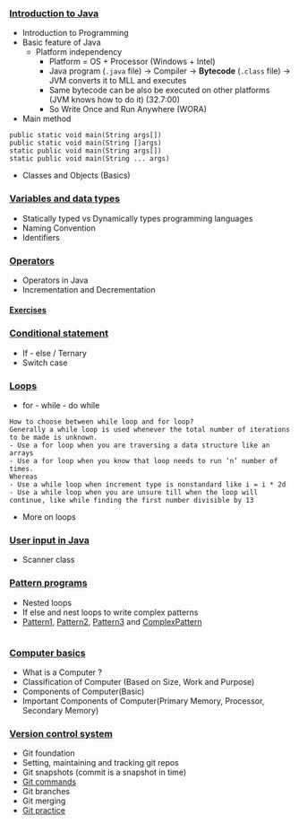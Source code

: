### [Introduction to Java](lectures/4.JavaFundamentals.pdf)
- Introduction to Programming
- Basic feature of Java
  - Platform independency
    - Platform = OS + Processor (Windows + Intel)
    - Java program (`.java` file) -> Compiler -> **Bytecode** (`.class` file) -> JVM converts it to MLL and executes
    - Same bytecode can be also be executed on other platforms (JVM knows how to do it) (32.7:00)
    - So Write Once and Run Anywhere (WORA)
- Main method
```
public static void main(String args[])
public static void main(String []args)
static public void main(String args[])
static public void main(String ... args)
```
- Classes and Objects (Basics)
### [Variables and data types](lectures/5.VariablesAndDatatypes.pdf)
- Statically typed vs Dynamically types programming languages
- Naming Convention
- Identifiers
### [Operators](lectures/6.Operators.pdf)
- Operators in Java
- Incrementation and Decrementation
#### [Exercises](exercises/basic1.java)
### [Conditional statement](lectures/7.ConditionalStatements.pdf)
- If - else / Ternary
- Switch case
### [Loops](lectures/8.Loops.pdf)
- for - while - do while
```
How to choose between while loop and for loop?
Generally a while loop is used whenever the total number of iterations to be made is unknown. 
- Use a for loop when you are traversing a data structure like an arrays
- Use a for loop when you know that loop needs to run ‘n’ number of times.
Whereas
- Use a while loop when increment type is nonstandard like i = i * 2d
- Use a while loop when you are unsure till when the loop will continue, like while finding the first number divisible by 13
```
- More on loops
### [User input in Java](lectures/9.UserInput.pdf)
- Scanner class
### [Pattern programs](lectures/10.PatternProgramming.pdf)
- Nested loops
- If else and nest loops to write complex patterns
- [Pattern1](exercises/Pattern1.java), [Pattern2](exercises/Pattern2.java), [Pattern3](exercises/Pattern3.java) and [ComplexPattern](exercises/ComplexPattern.java)
```
```
### [Computer basics](lectures/1.ComputerBasics.pdf)
- What is a Computer ?
- Classification of Computer (Based on Size, Work and Purpose)
- Components of Computer(Basic)
- Important Components of Computer(Primary Memory, Processor, Secondary Memory)
### [Version control system](lectures/2.VersionControlSystem.pdf)
- Git foundation
- Setting, maintaining and tracking git repos
- Git snapshots (commit is a snapshot in time)
- [Git commands](lectures/3.GitCommands.pdf)
- Git branches
- Git merging
- [Git practice](https://github.com/sbhrwl/system_design/blob/main/docs/Other/git/Practice.md)
